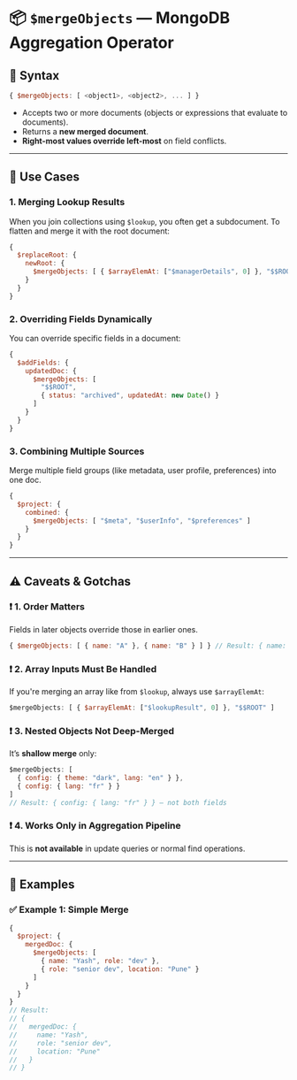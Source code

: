 # 📦 `$mergeObjects` — MongoDB Aggregation Operator

## 🔧 Syntax

```js
{ $mergeObjects: [ <object1>, <object2>, ... ] }
```

- Accepts two or more documents (objects or expressions that evaluate to documents).
- Returns a **new merged document**.
- **Right-most values override left-most** on field conflicts.

---

## 🌟 Use Cases

### 1. **Merging Lookup Results**
When you join collections using `$lookup`, you often get a subdocument. To flatten and merge it with the root document:

```js
{
  $replaceRoot: {
    newRoot: {
      $mergeObjects: [ { $arrayElemAt: ["$managerDetails", 0] }, "$$ROOT" ]
    }
  }
}
```

### 2. **Overriding Fields Dynamically**

You can override specific fields in a document:

```js
{
  $addFields: {
    updatedDoc: {
      $mergeObjects: [
        "$$ROOT",
        { status: "archived", updatedAt: new Date() }
      ]
    }
  }
}
```

### 3. **Combining Multiple Sources**

Merge multiple field groups (like metadata, user profile, preferences) into one doc.

```js
{
  $project: {
    combined: {
      $mergeObjects: [ "$meta", "$userInfo", "$preferences" ]
    }
  }
}
```

---

## ⚠️ Caveats & Gotchas

### ❗ 1. Order Matters
Fields in later objects override those in earlier ones.

```js
{ $mergeObjects: [ { name: "A" }, { name: "B" } ] } // Result: { name: "B" }
```

### ❗ 2. Array Inputs Must Be Handled
If you're merging an array like from `$lookup`, always use `$arrayElemAt`:

```js
$mergeObjects: [ { $arrayElemAt: ["$lookupResult", 0] }, "$$ROOT" ]
```

### ❗ 3. Nested Objects Not Deep-Merged
It’s **shallow merge** only:
```js
$mergeObjects: [
  { config: { theme: "dark", lang: "en" } },
  { config: { lang: "fr" } }
]
// Result: { config: { lang: "fr" } } — not both fields
```

### ❗ 4. Works Only in Aggregation Pipeline
This is **not available** in update queries or normal find operations.

---

## 🧪 Examples

### ✅ Example 1: Simple Merge

```js
{
  $project: {
    mergedDoc: {
      $mergeObjects: [
        { name: "Yash", role: "dev" },
        { role: "senior dev", location: "Pune" }
      ]
    }
  }
}
// Result:
// {
//   mergedDoc: {
//     name: "Yash",
//     role: "senior dev",
//     location: "Pune"
//   }
// }
```




